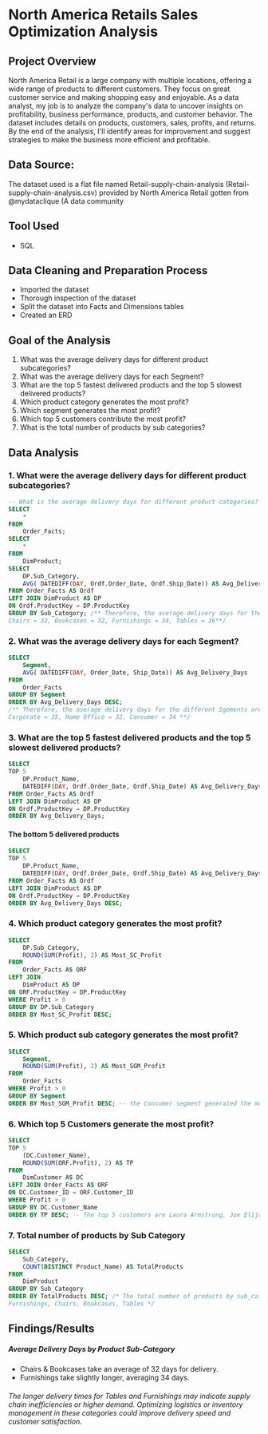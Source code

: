 # North America Retails Sales Optimization Analysis
## Project Overview
North America Retail is a large company with multiple locations, offering a wide range of products to different customers. They focus on great customer service and making shopping easy and enjoyable.
As a data analyst, my job is to analyze the company's data to uncover insights on profitability, business performance, products, and customer behavior. The dataset includes details on products, customers, sales, profits, and returns.
By the end of the analysis, I'll identify areas for improvement and suggest strategies to make the business more efficient and profitable.


## Data Source:
The dataset used is a flat file named Retail-supply-chain-analysis (Retail-supply-chain-analysis.csv) provided by North America Retail gotten from @mydataclique (A data community

## Tool Used
- SQL

## Data Cleaning and Preparation Process
- Imported the dataset
- Thorough inspection of the dataset
- Split the dataset into Facts and Dimensions tables
- Created an ERD

## Goal of the Analysis
1. What was the average delivery days for different product subcategories?
2. What was the average delivery days for each Segment?
3. What are the top 5 fastest delivered products and the top 5 slowest delivered products?
4. Which product category generates the most profit?
5. Which segment generates the most profit?
6. Which top 5 customers contribute the most profit?
7. What is the total number of products by sub categories?

## Data Analysis
### 1. What were the average delivery days for different product subcategories?
```sql
-- What is the average delivery days for different product categories? To get this, we need to make use of the datediff function
SELECT
	*
FROM
	Order_Facts;
SELECT
	* 
FROM
	DimProduct;
SELECT
	DP.Sub_Category,
	AVG( DATEDIFF(DAY, Ordf.Order_Date, Ordf.Ship_Date)) AS Avg_Delivery_Days
FROM Order_Facts AS Ordf
LEFT JOIN DimProduct AS DP
ON Ordf.ProductKey = DP.ProductKey
GROUP BY Sub_Category; /** Therefore, the average delivery days for the different Sub categories are:
Chairs = 32, Bookcases = 32, Furnishings = 34, Tables = 36**/
```
###
### 2. What was the average delivery days for each Segment?
```sql
SELECT
	Segment,
	AVG( DATEDIFF(DAY, Order_Date, Ship_Date)) AS Avg_Delivery_Days
FROM
	Order_Facts
GROUP BY Segment
ORDER BY Avg_Delivery_Days DESC;
/** Therefore, the average delivery days for the different Sgements are:
Corporate = 35, Home Office = 32, Consumer = 34 **/
```
### 3. What are the top 5 fastest delivered products and the top 5 slowest delivered products?
```sql
SELECT
TOP 5
	DP.Product_Name,
	DATEDIFF(DAY, Ordf.Order_Date, Ordf.Ship_Date) AS Avg_Delivery_Days
FROM Order_Facts AS Ordf
LEFT JOIN DimProduct AS DP
ON Ordf.ProductKey = DP.ProductKey
ORDER BY Avg_Delivery_Days;
```
#### The bottom 5 delivered products
```sql
SELECT
TOP 5
	DP.Product_Name,
	DATEDIFF(DAY, Ordf.Order_Date, Ordf.Ship_Date) AS Avg_Delivery_Days
FROM Order_Facts AS Ordf
LEFT JOIN DimProduct AS DP
ON Ordf.ProductKey = DP.ProductKey
ORDER BY Avg_Delivery_Days DESC;
```

### 4. Which product category generates the most profit?
```sql
SELECT
	DP.Sub_Category,
	ROUND(SUM(Profit), 2) AS Most_SC_Profit
FROM
	Order_Facts AS ORF
LEFT JOIN
	DimProduct AS DP
ON ORF.ProductKey = DP.ProductKey
WHERE Profit > 0
GROUP BY DP.Sub_Category
ORDER BY Most_SC_Profit DESC;
```
### 5. Which product sub category generates the most profit?
```sql
SELECT
	Segment,
	ROUND(SUM(Profit), 2) AS Most_SGM_Profit
FROM
	Order_Facts
WHERE Profit > 0
GROUP BY Segment
ORDER BY Most_SGM_Profit DESC; -- the Consumer segment generated the most profit
```
### 6. Which top 5 Customers generate the most profit?
```sql
SELECT
TOP 5 
	(DC.Customer_Name),
	ROUND(SUM(ORF.Profit), 2) AS TP
FROM
	DimCustomer AS DC
LEFT JOIN Order_Facts AS ORF
ON DC.Customer_ID = ORF.Customer_ID
WHERE Profit > 0
GROUP BY DC.Customer_Name
ORDER BY TP DESC; -- The top 5 customers are Laura Armstrong, Joe Elijah, Seth Vernon, Quincy Jones, Maria Etezadi
```
### 7. Total number of products by Sub Category
```sql
SELECT
	Sub_Category,
	COUNT(DISTINCT Product_Name) AS TotalProducts
FROM
	DimProduct
GROUP BY Sub_Category
ORDER BY TotalProducts DESC; /* The total number of products by sub_category are as follows:
Furnishings, Chairs, Bookcases, Tables */
```
## Findings/Results
##### Average Delivery Days by Product Sub-Category
- Chairs & Bookcases take an average of 32 days for delivery.
- Furnishings take slightly longer, averaging 34 days.
###### The longer delivery times for Tables and Furnishings may indicate supply chain inefficiencies or higher demand. Optimizing logistics or inventory management in these categories could improve delivery speed and customer satisfaction.
